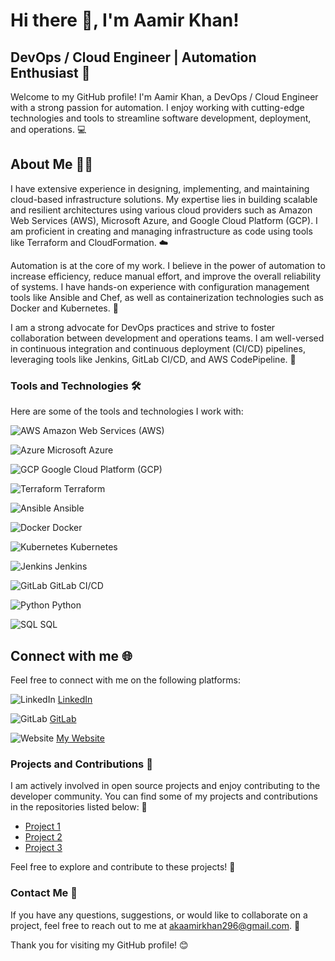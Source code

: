 # Hi there 👋, I'm Aamir Khan!

## DevOps / Cloud Engineer | Automation Enthusiast 🚀

Welcome to my GitHub profile! I'm Aamir Khan, a DevOps / Cloud Engineer with a strong passion for automation. I enjoy working with cutting-edge technologies and tools to streamline software development, deployment, and operations. 💻

## About Me 🙋‍♂️

I have extensive experience in designing, implementing, and maintaining cloud-based infrastructure solutions. My expertise lies in building scalable and resilient architectures using various cloud providers such as Amazon Web Services (AWS), Microsoft Azure, and Google Cloud Platform (GCP). I am proficient in creating and managing infrastructure as code using tools like Terraform and CloudFormation. ☁️

Automation is at the core of my work. I believe in the power of automation to increase efficiency, reduce manual effort, and improve the overall reliability of systems. I have hands-on experience with configuration management tools like Ansible and Chef, as well as containerization technologies such as Docker and Kubernetes. 🤖

I am a strong advocate for DevOps practices and strive to foster collaboration between development and operations teams. I am well-versed in continuous integration and continuous deployment (CI/CD) pipelines, leveraging tools like Jenkins, GitLab CI/CD, and AWS CodePipeline. 🌉

### Tools and Technologies 🛠️

Here are some of the tools and technologies I work with:

![AWS](https://img.shields.io/badge/-AWS-232F3E?style=plastic&logo=amazon-aws&logoColor=white) Amazon Web Services (AWS)

![Azure](https://img.shields.io/badge/-Azure-0089D6?style=plastic&logo=microsoft-azure&logoColor=white) Microsoft Azure

![GCP](https://img.shields.io/badge/-GCP-4285F4?style=plastic&logo=google-cloud&logoColor=white) Google Cloud Platform (GCP)

![Terraform](https://img.shields.io/badge/-Terraform-623CE4?style=plastic&logo=terraform&logoColor=white) Terraform

![Ansible](https://img.shields.io/badge/-Ansible-EE0000?style=plastic&logo=ansible&logoColor=white) Ansible

![Docker](https://img.shields.io/badge/-Docker-2496ED?style=plastic&logo=docker&logoColor=white) Docker

![Kubernetes](https://img.shields.io/badge/-Kubernetes-326CE5?style=plastic&logo=kubernetes&logoColor=white) Kubernetes

![Jenkins](https://img.shields.io/badge/-Jenkins-D24939?style=plastic&logo=jenkins&logoColor=white) Jenkins

![GitLab](https://img.shields.io/badge/-GitLab-FCA121?style=plastic&logo=gitlab&logoColor=white) GitLab CI/CD

![Python](https://img.shields.io/badge/-Python-3776AB?style=plastic&logo=python&logoColor=white) Python

![SQL](https://img.shields.io/badge/-SQL-4479A1?style=plastic&logo=microsoft-sql-server&logoColor=white) SQL

## Connect with me 🌐

Feel free to connect with me on the following platforms:

![LinkedIn](https://img.shields.io/badge/-LinkedIn-0077B5?style=plastic&logo=linkedin&logoColor=white) [LinkedIn](https://www.linkedin.com/in/aamirkhan296/)

![GitLab](https://img.shields.io/badge/-GitLab-FCA121?style=plastic&logo=gitlab&logoColor=white) [GitLab](https://gitlab.com/aamir296)

![Website](https://img.shields.io/badge/-Website-FF7139?style=plastic&logo=curl) [My Website](https://aamir296.netlify.app/)

### Projects and Contributions 🚀

I am actively involved in open source projects and enjoy contributing to the developer community. You can find some of my projects and contributions in the repositories listed below: 🌟

- [Project 1](link-to-project-1)
- [Project 2](link-to-project-2)
- [Project 3](link-to-project-3)

Feel free to explore and contribute to these projects! 👀

### Contact Me 📧

If you have any questions, suggestions, or would like to collaborate on a project, feel free to reach out to me at [akaamirkhan296@gmail.com](mailto:akaamirkhan296@gmail.com). 📧

Thank you for visiting my GitHub profile! 😊
